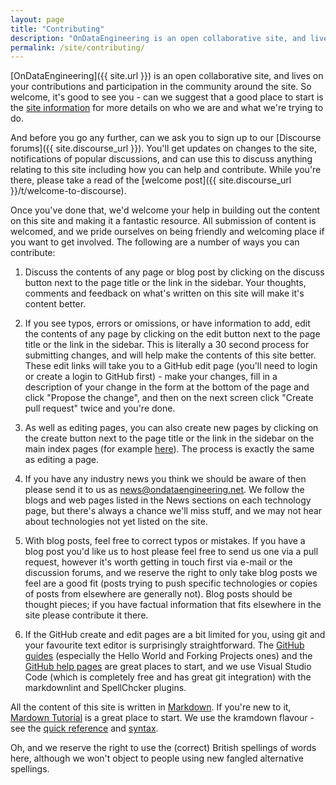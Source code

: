 ```yaml
---
layout: page
title: "Contributing"
description: "OnDataEngineering is an open collaborative site, and lives on your contributions and participation in the community around the site.  So welcome, it's good to see you - can we suggest that a good place to start is the site information for more details on who we are and what we're trying to do." 
permalink: /site/contributing/
---
```

[OnDataEngineering]({{ site.url }}) is an open collaborative site, and lives on your contributions and participation in the community around the site.  So welcome, it's good to see you - can we suggest that a good place to start is the [site information](/site/) for more details on who we are and what we're trying to do. 

And before you go any further, can we ask you to sign up to our [Discourse forums]({{ site.discourse_url }}). You'll get updates on changes to the site, notifications of popular discussions, and can use this to discuss anything relating to this site including how you can help and contribute.  While you're there, please take a read of the [welcome post]({{ site.discourse_url }}/t/welcome-to-discourse).

Once you've done that, we'd welcome your help in building out the content on this site and making it a fantastic resource.  All submission of content is welcomed, and we pride ourselves on being friendly and welcoming place if you want to get involved. The following are a number of ways you can contribute:

1. Discuss the contents of any page or blog post by clicking on the discuss button next to the page title or the link in the sidebar. Your thoughts, comments and feedback on what's written on this site will make it's content better.

1. If you see typos, errors or omissions, or have information to add, edit the contents of any page by clicking on the edit button next to the page title or the link in the sidebar.  This is literally a 30 second process for submitting changes, and will help make the contents of this site better.  These edit links will take you to a GitHub edit page (you'll need to login or create a login to GitHub first) - make your changes, fill in a description of your change in the form at the bottom of the page and click "Propose the change", and then on the next screen click "Create pull request" twice and you're done.

1. As well as editing pages, you can also create new pages by clicking on the create button next to the page title or the link in the sidebar on the main index pages (for example [here](/technologies)).  The process is exactly the same as editing a page.

1. If you have any industry news you think we should be aware of then please send it to us as <news@ondataengineering.net>. We follow the blogs and web pages listed in the News sections on each technology page, but there's always a chance we'll miss stuff, and we may not hear about technologies not yet listed on the site.

1. With blog posts, feel free to correct typos or mistakes. If you have a blog post you'd like us to host please feel free to send us one via a pull request, however it's worth getting in touch first via e-mail or the discussion forums, and we reserve the right to only take blog posts we feel are a good fit (posts trying to push specific technologies or copies of posts from elsewhere are generally not). Blog posts should be thought pieces; if you have factual information that fits elsewhere in the site please contribute it there.

1. If the GitHub create and edit pages are a bit limited for you, using git and your favourite text editor is surprisingly straightforward. The [GitHub guides](https://guides.github.com/) (especially the Hello World and Forking Projects ones) and the [GitHub help pages](http://help.github.com/) are great places to start, and we use Visual Studio Code (which is completely free and has great git integration) with the markdownlint and SpellChcker plugins.

All the content of this site is written in [Markdown](https://en.wikipedia.org/wiki/Markdown).  If you're new to it, [Mardown Tutorial](http://www.markdowntutorial.com/) is a great place to start.  We use the kramdown flavour - see the [quick reference](http://kramdown.gettalong.org/quickref.html) and [syntax](http://kramdown.gettalong.org/syntax.html).

Oh, and we reserve the right to use the (correct) British spellings of words here, although we won't object to people using new fangled alternative spellings. 